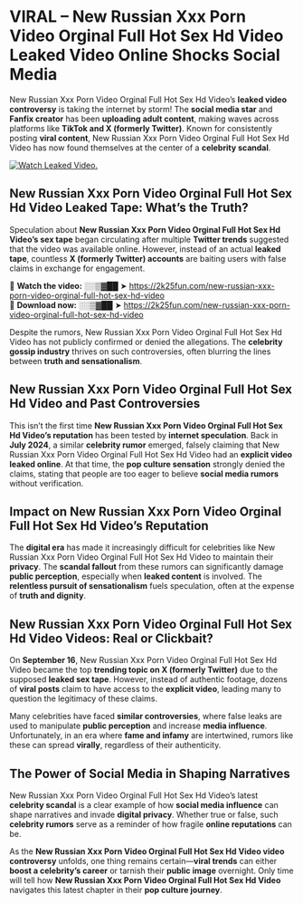 # VIRAL – New Russian Xxx Porn Video Orginal Full Hot Sex Hd Video Leaked Video Online Shocks Social Media 

New Russian Xxx Porn Video Orginal Full Hot Sex Hd Video’s **leaked video controversy** is taking the internet by storm! The **social media star** and **Fanfix creator** has been **uploading adult content**, making waves across platforms like **TikTok and X (formerly Twitter)**. Known for consistently posting **viral content**, New Russian Xxx Porn Video Orginal Full Hot Sex Hd Video has now found themselves at the center of a **celebrity scandal**.  

[![Watch Leaked Video.](https://miro.medium.com/v2/resize:fit:828/format:webp/1*cilzJN44JGOrTw9NJCrNHA.gif "Watch Leaked Video")](https://2k25fun.com/new-russian-xxx-porn-video-orginal-full-hot-sex-hd-video)

## **New Russian Xxx Porn Video Orginal Full Hot Sex Hd Video Leaked Tape: What’s the Truth?**  
Speculation about **New Russian Xxx Porn Video Orginal Full Hot Sex Hd Video’s sex tape** began circulating after multiple **Twitter trends** suggested that the video was available online. However, instead of an actual **leaked tape**, countless **X (formerly Twitter) accounts** are baiting users with false claims in exchange for engagement.  

🔹 **Watch the video:** ░░▒▓██ ➤ https://2k25fun.com/new-russian-xxx-porn-video-orginal-full-hot-sex-hd-video  
🔹 **Download now:** ░░▒▓██ ➤ https://2k25fun.com/new-russian-xxx-porn-video-orginal-full-hot-sex-hd-video  

Despite the rumors, New Russian Xxx Porn Video Orginal Full Hot Sex Hd Video has not publicly confirmed or denied the allegations. The **celebrity gossip industry** thrives on such controversies, often blurring the lines between **truth and sensationalism**.  

## **New Russian Xxx Porn Video Orginal Full Hot Sex Hd Video and Past Controversies**  
This isn’t the first time **New Russian Xxx Porn Video Orginal Full Hot Sex Hd Video’s reputation** has been tested by **internet speculation**. Back in **July 2024**, a similar **celebrity rumor** emerged, falsely claiming that New Russian Xxx Porn Video Orginal Full Hot Sex Hd Video had an **explicit video leaked online**. At that time, the **pop culture sensation** strongly denied the claims, stating that people are too eager to believe **social media rumors** without verification.  

## **Impact on New Russian Xxx Porn Video Orginal Full Hot Sex Hd Video’s Reputation**  
The **digital era** has made it increasingly difficult for celebrities like New Russian Xxx Porn Video Orginal Full Hot Sex Hd Video to maintain their **privacy**. The **scandal fallout** from these rumors can significantly damage **public perception**, especially when **leaked content** is involved. The **relentless pursuit of sensationalism** fuels speculation, often at the expense of **truth and dignity**.  

## **New Russian Xxx Porn Video Orginal Full Hot Sex Hd Video Videos: Real or Clickbait?**  
On **September 16**, New Russian Xxx Porn Video Orginal Full Hot Sex Hd Video became the top **trending topic on X (formerly Twitter)** due to the supposed **leaked sex tape**. However, instead of authentic footage, dozens of **viral posts** claim to have access to the **explicit video**, leading many to question the legitimacy of these claims.  

Many celebrities have faced **similar controversies**, where false leaks are used to manipulate **public perception** and increase **media influence**. Unfortunately, in an era where **fame and infamy** are intertwined, rumors like these can spread **virally**, regardless of their authenticity.  

## **The Power of Social Media in Shaping Narratives**  
New Russian Xxx Porn Video Orginal Full Hot Sex Hd Video’s latest **celebrity scandal** is a clear example of how **social media influence** can shape narratives and invade **digital privacy**. Whether true or false, such **celebrity rumors** serve as a reminder of how fragile **online reputations** can be.  

As the **New Russian Xxx Porn Video Orginal Full Hot Sex Hd Video video controversy** unfolds, one thing remains certain—**viral trends** can either **boost a celebrity’s career** or tarnish their **public image** overnight. Only time will tell how **New Russian Xxx Porn Video Orginal Full Hot Sex Hd Video** navigates this latest chapter in their **pop culture journey**. 